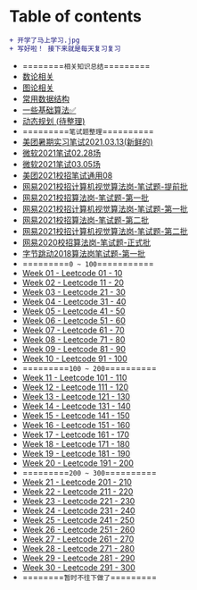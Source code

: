 <!--
 * @Description: Catalogue
 * @Versions: 
 * @Author: Vernon Cui
 * @Github: https://github.com/vernon97
 * @Date: 2020-11-20 19:46:01
 * @LastEditors: Vernon Cui
 * @LastEditTime: 2021-03-16 23:50:17
 * @FilePath: /.leetcode/Users/vernon/Leetcode-notes/README.md
-->
# Table of contents

```diff
+ 开学了马上学习.jpg
+ 写好啦！ 接下来就是每天复习复习
```

* ========`相关知识总结`=========
* [数论相关](数论.md)
* [图论相关](图论.md)
* [常用数据结构](常用数据结构.md)
* [一些基础算法✅](基础算法.md)
* [动态规划 (待整理)](动态规划.md)
* =========`笔试题整理`==========
* [美团暑期实习笔试2021.03.13(新鲜的)](美团暑期实习.md)
* [微软2021笔试02.28场](微软暑期实习笔试2021.02.26.md)
* [微软2021笔试03.05场](微软暑期实习笔试2021.03.05.md)
* [美团2021校招笔试通用08](美团2021笔试通用卷08.md)
* [网易2021校招计算机视觉算法岗-笔试题-提前批](网易2021算法-提前批.md)
* [网易2021校招算法岗-笔试题-第一批](网易2021算法02.md)
* [网易2021校招计算机视觉算法岗-笔试题-第一批](网易2021计算机视觉02.md)
* [网易2021校招算法岗-笔试题-第二批](网易2021算法.md)
* [网易2021校招计算机视觉算法岗-笔试题-第二批](网易2021计算机视觉.md)
* [网易2020校招算法岗-笔试题-正式批](网易2020算法.md)
* [字节跳动2018算法岗笔试题-第一批](字节跳动-算法.md)
* =========`0 ~ 100`===========
* [Week 01 - Leetcode 01 - 10](week01.md)
* [Week 02 - Leetcode 11 - 20](week02.md)
* [Week 03 - Leetcode 21 - 30](week03.md)
* [Week 04 - Leetcode 31 - 40](week04.md)
* [Week 05 - Leetcode 41 - 50](week05.md)
* [Week 06 - Leetcode 51 - 60](week06.md) 
* [Week 07 - Leetcode 61 - 70](week07.md)
* [Week 08 - Leetcode 71 - 80](week08.md)
* [Week 09 - Leetcode 81 - 90](week09.md)
* [Week 10 - Leetcode 91 - 100](week10.md)
* =========`100 ~ 200`==========
* [Week 11 - Leetcode 101 - 110](week11.md)
* [Week 12 - Leetcode 111 - 120](week12.md)
* [Week 13 - Leetcode 121 - 130](week13.md) 
* [Week 14 - Leetcode 131 - 140](week14.md)
* [Week 15 - Leetcode 141 - 150](week15.md) 
* [Week 16 - Leetcode 151 - 160](week16.md)
* [Week 17 - Leetcode 161 - 170](week17.md)
* [Week 18 - Leetcode 171 - 180](week18.md)
* [Week 19 - Leetcode 181 - 190](week19.md)
* [Week 20 - Leetcode 191 - 200](week20.md) 
* =========`200 ~ 300`==========
* [Week 21 - Leetcode 201 - 210](week21.md)
* [Week 22 - Leetcode 211 - 220](week22.md)
* [Week 23 - Leetcode 221 - 230](week23.md)
* [Week 24 - Leetcode 231 - 240](week24.md)
* [Week 25 - Leetcode 241 - 250](week25.md)
* [Week 26 - Leetcode 251 - 260](week26.md)
* [Week 27 - Leetcode 261 - 270](week27.md)
* [Week 28 - Leetcode 271 - 280](week28.md)
* [Week 29 - Leetcode 281 - 290](week29.md)
* [Week 30 - Leetcode 291 - 300](week30.md)
* ========`暂时不往下做了`=========
  